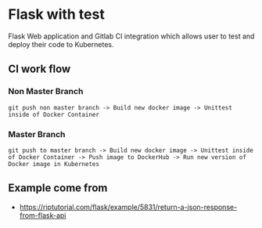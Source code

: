 # Flask with test


Flask Web application and Gitlab CI integration which allows user to test and deploy their code to Kubernetes.

## CI work flow

### Non Master Branch
```
git push non master branch -> Build new docker image -> Unittest inside of Docker Container
```
### Master Branch
```
git push to master branch -> Build new docker image -> Unittest inside of Docker Container -> Push image to DockerHub -> Run new version of Docker image in Kubernetes
```
## Example come from
- https://riptutorial.com/flask/example/5831/return-a-json-response-from-flask-api
